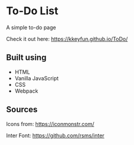 # To-Do List

A simple to-do page

Check it out here: https://kkeyfun.github.io/ToDo/

## Built using
- HTML
- Vanilla JavaScript
- CSS
- Webpack

## Sources
Icons from: https://iconmonstr.com/

Inter Font: https://github.com/rsms/inter